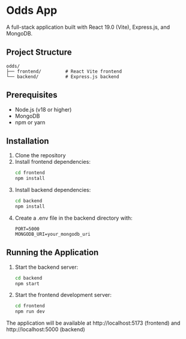 # Odds App

A full-stack application built with React 19.0 (Vite), Express.js, and MongoDB.

## Project Structure

```
odds/
├── frontend/         # React Vite frontend
└── backend/          # Express.js backend
```

## Prerequisites

- Node.js (v18 or higher)
- MongoDB
- npm or yarn

## Installation

1. Clone the repository
2. Install frontend dependencies:
   ```bash
   cd frontend
   npm install
   ```
3. Install backend dependencies:
   ```bash
   cd backend
   npm install
   ```
4. Create a .env file in the backend directory with:
   ```
   PORT=5000
   MONGODB_URI=your_mongodb_uri
   ```

## Running the Application

1. Start the backend server:
   ```bash
   cd backend
   npm start
   ```
2. Start the frontend development server:
   ```bash
   cd frontend
   npm run dev
   ```

The application will be available at http://localhost:5173 (frontend) and http://localhost:5000 (backend)
